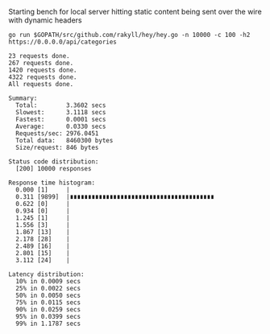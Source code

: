 Starting bench for local server hitting static content being sent over the wire with dynamic headers

`go run $GOPATH/src/github.com/rakyll/hey/hey.go -n 10000 -c 100 -h2 https://0.0.0.0/api/categories`

```
23 requests done.
267 requests done.
1420 requests done.
4322 requests done.
All requests done.

Summary:
  Total:        3.3602 secs
  Slowest:      3.1118 secs
  Fastest:      0.0001 secs
  Average:      0.0330 secs
  Requests/sec: 2976.0451
  Total data:   8460300 bytes
  Size/request: 846 bytes

Status code distribution:
  [200] 10000 responses

Response time histogram:
  0.000 [1]     |
  0.311 [9899]  |∎∎∎∎∎∎∎∎∎∎∎∎∎∎∎∎∎∎∎∎∎∎∎∎∎∎∎∎∎∎∎∎∎∎∎∎∎∎∎∎
  0.622 [0]     |
  0.934 [0]     |
  1.245 [1]     |
  1.556 [3]     |
  1.867 [13]    |
  2.178 [28]    |
  2.489 [16]    |
  2.801 [15]    |
  3.112 [24]    |

Latency distribution:
  10% in 0.0009 secs
  25% in 0.0022 secs
  50% in 0.0050 secs
  75% in 0.0115 secs
  90% in 0.0259 secs
  95% in 0.0399 secs
  99% in 1.1787 secs
```

